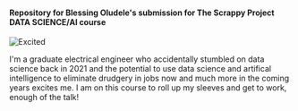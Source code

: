 #### Repository for Blessing Oludele's submission for The Scrappy Project DATA SCIENCE/AI course

![Excited](https://media2.giphy.com/media/BpGWitbFZflfSUYuZ9/giphy.gif)

I'm a graduate electrical engineer who accidentally stumbled on data science back in 2021 and the potential to use data science and artifical intelligence to eliminate drudgery in jobs now and much more in the coming years excites me. I am on this course to roll up my sleeves and get to work, enough of the talk!
